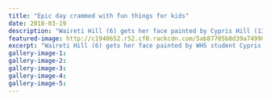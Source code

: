 ```yaml
---
title: "Epic day crammed with fun things for kids"
date: 2018-03-19
description: "Waireti Hill (6) gets her face painted by Cypris Hill (13) at Whanganui's 2018 Children's Day..."
featured-image: http://c1940652.r52.cf0.rackcdn.com/5ab87705b8d39a7499000fb0/Cypris-Hill-Face-Painting-chron-19-March.jpg
excerpt: "Waireti Hill (6) gets her face painted by WHS student Cypris Hill (13) at Whanganui's 2018 Children's Day."
gallery-image-1: 
gallery-image-2: 
gallery-image-3: 
gallery-image-4: 
gallery-image-5: 
---
```

